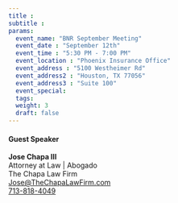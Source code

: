 ```yaml
---
title :
subtitle :
params:
  event_name: "BNR September Meeting"
  event_date : "September 12th"
  event_time : "5:30 PM - 7:00 PM"
  event_location : "Phoenix Insurance Office"
  event_address : "5100 Westheimer Rd"
  event_address2 : "Houston, TX 77056"
  event_address3 : "Suite 100" 
  event_special: 
  tags:
  weight: 3
  draft: false
---
```

#### **Guest Speaker**
**Jose Chapa III**\
Attorney at Law | Abogado\
The Chapa Law Firm\
[Jose@TheChapaLawFirm.com](mailto:{Jose@TheChapaLawFirm.com})\
[713-818-4049](tel:7138184049)

